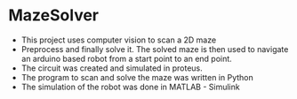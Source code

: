 # MazeSolver

- This project uses computer vision to scan a 2D maze
- Preprocess and finally solve it. The solved maze is then used to navigate an arduino based robot from a start point to an end point.
- The circuit was created and simulated in proteus.
- The program to scan and solve the maze was written in Python 
- The simulation of the robot was done in MATLAB - Simulink
